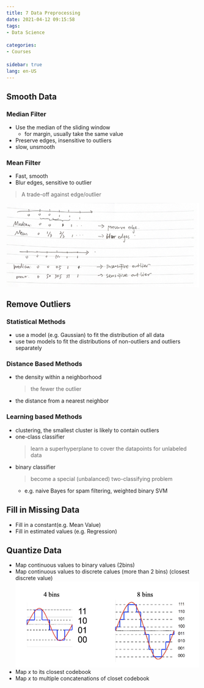 ```yaml
---
title: 7 Data Preprocessing
date: 2021-04-12 09:15:58
tags: 
- Data Science

categories: 
- Courses

sidebar: true
lang: en-US
---
```



<!-- more -->

## Smooth Data

### Median Filter

- Use the median of the sliding window
  - for margin, usually take the same value
- Preserve edges, insensitive to outliers
- slow, unsmooth

### Mean Filter
- Fast, smooth
- Blur edges, sensitive to outlier

> A trade-off against edge/outlier


![](./img/04-12-09-31-15.png)

## Remove Outliers

### Statistical Methods

- use a model (e.g. Gaussian) to fit the distribution of all data
- use two models to fit the distributions of non-outliers and outliers separately

### Distance Based Methods

- the density within a neighborhood
  > the fewer the outlier
- the distance from a nearest neighbor


### Learning based Methods
- clustering, the smallest cluster is likely to contain outliers
- one-class classifier
  > learn a superhyperplane to cover the datapoints for unlabeled data
- binary classifier
  > become a special (unbalanced) two-classifying problem
  - e.g. naive Bayes for spam filtering, weighted binary SVM




## Fill in Missing Data

- Fill in a constant(e.g. Mean Value)
- Fill in estimated values (e.g. Regression)


## Quantize Data

- Map continuous values to binary values (2bins)
- Map continuous values to discrete calues (more than 2 bins) (closest discrete value)
  ![](./img/04-19-09-38-07.png)
- Map $x$ to its closest codebook
- Map $x$ to multiple concatenations of closet codebook



